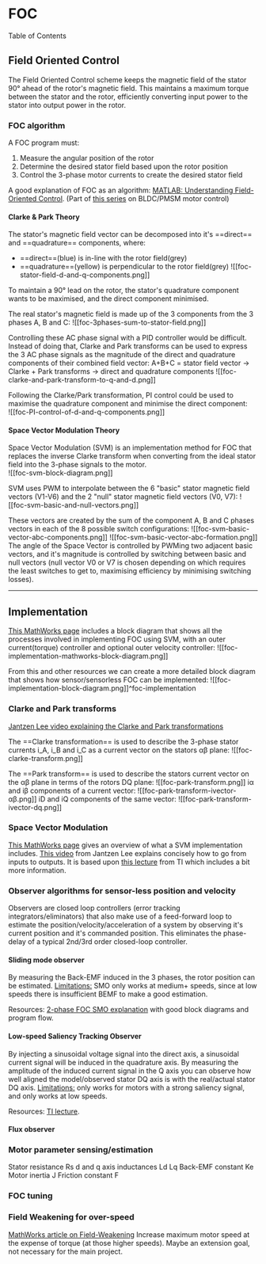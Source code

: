 # FOC
Table of Contents


## Field Oriented Control
The Field Oriented Control scheme keeps the magnetic field of the stator 90° ahead of the rotor's magnetic field. 
This maintains a maximum torque between the stator and the rotor, efficiently converting input power to the stator into output power in the rotor.

### FOC algorithm
A FOC program must: 
1. Measure the angular position of the rotor
2. Determine the desired stator field based upon the rotor position
3. Control the 3-phase motor currents to create the desired stator field

A good explanation of FOC as an algorithm: [MATLAB: Understanding Field-Oriented Control](https://youtu.be/YPD1_rcXBIE). 
(Part of [this series](https://youtube.com/playlist?list=PLn8PRpmsu08qL-EG3DRMtRyokpXQJyhp7) on BLDC/PMSM motor control)

#### Clarke & Park Theory
The stator's magnetic field vector can be decomposed into it's ==direct== and ==quadrature== components, where:
- ==direct==(blue) is in-line with the rotor field(grey)
- ==quadrature==(yellow) is perpendicular to the rotor field(grey)
![[foc-stator-field-d-and-q-components.png]]

To maintain a 90° lead on the rotor, the stator's quadrature component wants to be maximised, and the direct component minimised.

The real stator's magnetic field is made up of the 3 components from the 3 phases A, B and C:
![[foc-3phases-sum-to-stator-field.png]]

Controlling these AC phase signal with a PID controller would be difficult.
Instead of doing that, Clarke and Park transforms can be used to express the 3 AC phase signals as the magnitude of the direct and quadrature components of their combined field vector: 
A+B+C = stator field vector -> Clarke + Park transforms -> direct and quadrature components
![[foc-clarke-and-park-transform-to-q-and-d.png]]

Following the Clarke/Park transformation, PI control could be used to maximise the quadrature component and minimise the direct component:  
![[foc-PI-control-of-d-and-q-components.png]]

#### Space Vector Modulation Theory
Space Vector Modulation (SVM) is an implementation method for FOC that replaces the inverse Clarke transform when converting from the ideal stator field into the 3-phase signals to the motor.  
![[foc-svm-block-diagram.png]]

SVM uses PWM to interpolate between the 6 "basic" stator magnetic field vectors (V1-V6) and the 2 "null" stator magnetic field vectors (V0, V7):
![[foc-svm-basic-and-null-vectors.png]]

These vectors are created by the sum of the component A, B and C phases vectors in each of the 8 possible switch configurations: 
	![[foc-svm-basic-vector-abc-components.png]]
	![[foc-svm-basic-vector-abc-formation.png]]
The angle of the Space Vector is controlled by PWMing two adjacent basic vectors, and it's magnitude is controlled by switching between basic and null vectors (null vector V0 or V7 is chosen depending on which requires the least switches to get to, maximising efficiency by minimising switching losses). 




---
## Implementation
[This MathWorks page](https://uk.mathworks.com/solutions/power-electronics-control/field-oriented-control.html) includes a block diagram that shows all the processes involved in implementing FOC using SVM, with an outer current(torque) controller and optional outer velocity controller:
![[foc-implementation-mathworks-block-diagram.png]]

From this and other resources we can create a more detailed block diagram that shows how sensor/sensorless FOC can be implemented:
![[foc-implementation-block-diagram.png]]^foc-implementation


### Clarke and Park transforms
[Jantzen Lee video explaining the Clarke and Park transformations](https://youtu.be/mbJOxqxLkLE)

The ==Clarke transformation== is used to describe the 3-phase stator currents i_A, i_B and i_C as a current vector on the stators αβ plane:
![[foc-clarke-transform.png]]

The ==Park transform== is used to describe the stators current vector on the αβ plane in terms of the rotors DQ plane:
![[foc-park-transform.png]]
iα and iβ components of a current vector: 
![[foc-park-transform-ivector-αβ.png]]
iD and iQ components of the same vector: 
![[foc-park-transform-ivector-dq.png]]

### Space Vector Modulation
[This MathWorks page](https://uk.mathworks.com/solutions/power-electronics-control/space-vector-modulation.html?s_eid=PSM_15028) gives an overview of what a SVM implementation includes. 
[This video](https://youtu.be/oHEVdXucSJs?t=445) from Jantzen Lee explains concisely how to go from inputs to outputs. It is based upon [this lecture](https://www.youtube.com/watch?v=5eQyoVMz1dY&t=767s) from TI which includes a bit more information.

### Observer algorithms for sensor-less position and velocity
Observers are closed loop controllers (error tracking integrators/eliminators) that also make use of a feed-forward loop to estimate the position/velocity/acceleration of a system by observing it's current position and it's commanded position. 
This eliminates the phase-delay of a typical 2nd/3rd order closed-loop controller. 

#### Sliding mode observer
By measuring the Back-EMF induced in the 3 phases, the rotor position can be estimated.
<u>Limitations:</u> SMO only works at medium+ speeds, since at low speeds there is insufficient BEMF to make a good estimation.

Resources:
[2-phase FOC SMO explanation](https://microchip-mplab-harmony.github.io/mc_apps_sam_e7x_s7x_v7x/apps/pmsm_foc_smo_sam_e70/readme.html) with good block diagrams and program flow. 


#### Low-speed Saliency Tracking Observer
By injecting a sinusoidal voltage signal into the direct axis, a sinusoidal current signal will be induced in the quadrature axis.
By measuring the amplitude of the induced current signal in the Q axis you can observe how well aligned the model/observed stator DQ axis is with the real/actual stator DQ axis. 
<u>Limitations:</u> only works for motors with a strong saliency signal, and only works at low speeds. 

Resources:
[TI lecture](https://www.youtube.com/watch?v=bZwLFpXhFbI&t=3760s). 

#### Flux observer


### Motor parameter sensing/estimation
Stator resistance Rs
d and q axis inductances Ld Lq
Back-EMF constant Ke
Motor inertia J
Friction constant F

### FOC tuning

### Field Weakening for over-speed
[MathWorks article on Field-Weakening](https://uk.mathworks.com/help/mcb/gs/field-weakening-control-mtpa-pmsm.html)
Increase maximum motor speed at the expense of torque (at those higher speeds). 
Maybe an extension goal, not necessary for the main project. 